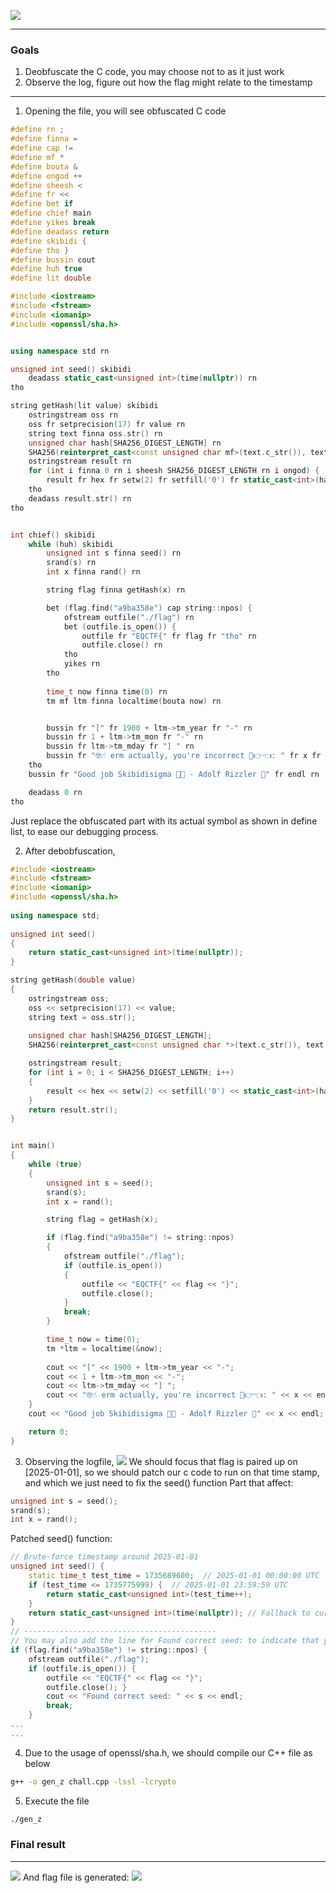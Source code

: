  ![](assets/question.png) 
 
---
### Goals
1. Deobfuscate the C code, you may choose not to as it just work
2. Observe the log, figure out how the flag might relate to the timestamp
---
1. Opening the file, you will see obfuscated C code
```cpp
#define rn ;
#define finna =
#define cap !=
#define mf *
#define bouta &
#define ongod ++
#define sheesh <
#define fr <<
#define bet if
#define chief main
#define yikes break
#define deadass return
#define skibidi {
#define tho }
#define bussin cout
#define huh true
#define lit double

#include <iostream>
#include <fstream>
#include <iomanip>
#include <openssl/sha.h>


using namespace std rn

unsigned int seed() skibidi
    deadass static_cast<unsigned int>(time(nullptr)) rn
tho

string getHash(lit value) skibidi
    ostringstream oss rn
    oss fr setprecision(17) fr value rn
    string text finna oss.str() rn
    unsigned char hash[SHA256_DIGEST_LENGTH] rn
    SHA256(reinterpret_cast<const unsigned char mf>(text.c_str()), text.size(), hash) rn
    ostringstream result rn
    for (int i finna 0 rn i sheesh SHA256_DIGEST_LENGTH rn i ongod) {
        result fr hex fr setw(2) fr setfill('0') fr static_cast<int>(hash[i]) rn
    tho
    deadass result.str() rn
tho


int chief() skibidi
    while (huh) skibidi
        unsigned int s finna seed() rn
        srand(s) rn
        int x finna rand() rn

        string flag finna getHash(x) rn

        bet (flag.find("a9ba358e") cap string::npos) {  
            ofstream outfile("./flag") rn
            bet (outfile.is_open()) {
                outfile fr "EQCTF{" fr flag fr "tho" rn
                outfile.close() rn
            tho
            yikes rn
        tho
  
        time_t now finna time(0) rn
        tm mf ltm finna localtime(bouta now) rn


        bussin fr "[" fr 1900 + ltm->tm_year fr "-" rn
        bussin fr 1 + ltm->tm_mon fr "-" rn
        bussin fr ltm->tm_mday fr "] " rn
        bussin fr "🤓☝️ erm actually, you're incorrect 🥺👉👈: " fr x fr endl rn
    tho
    bussin fr "Good job Skibidisigma 🐺🥶 - Adolf Rizzler 🗿" fr endl rn

    deadass 0 rn
tho
```
Just replace the obfuscated part with its actual symbol as shown in define list, to ease our debugging process.

2. After debobfuscation,
```cpp
#include <iostream>
#include <fstream>
#include <iomanip>
#include <openssl/sha.h>
  
using namespace std;
  
unsigned int seed()
{
    return static_cast<unsigned int>(time(nullptr));
}

string getHash(double value)
{
    ostringstream oss;
    oss << setprecision(17) << value;
    string text = oss.str();
  
    unsigned char hash[SHA256_DIGEST_LENGTH];
    SHA256(reinterpret_cast<const unsigned char *>(text.c_str()), text.size(), hash);

    ostringstream result;
    for (int i = 0; i < SHA256_DIGEST_LENGTH; i++)
    {
        result << hex << setw(2) << setfill('0') << static_cast<int>(hash[i]);
    }
    return result.str();
}


int main()
{
    while (true)
    {
        unsigned int s = seed();
        srand(s);
        int x = rand();

        string flag = getHash(x);

        if (flag.find("a9ba358e") != string::npos)
        {
            ofstream outfile("./flag");
            if (outfile.is_open())
            {
                outfile << "EQCTF{" << flag << "}";
                outfile.close();
            }
            break;
        }

        time_t now = time(0);
        tm *ltm = localtime(&now);
  
        cout << "[" << 1900 + ltm->tm_year << "-";
        cout << 1 + ltm->tm_mon << "-";
        cout << ltm->tm_mday << "] ";
        cout << "🤓☝️ erm actually, you're incorrect 🥺👉👈: " << x << endl;
    }
    cout << "Good job Skibidisigma 🐺🥶 - Adolf Rizzler 🗿" << x << endl;

    return 0;
}
```

3. Observing the logfile, 
![](assets/logfile.png) 
We should focus that flag is paired up on \[2025-01-01], so we should patch our c code to run on that time stamp, and which we just need to fix the seed() function
Part that affect:
```cpp
unsigned int s = seed();
srand(s);
int x = rand();
```
Patched seed() function:
```cpp
// Brute-force timestamp around 2025-01-01
unsigned int seed() {
    static time_t test_time = 1735689600;  // 2025-01-01 00:00:00 UTC
    if (test_time <= 1735775999) {  // 2025-01-01 23:59:59 UTC
        return static_cast<unsigned int>(test_time++);
    }
    return static_cast<unsigned int>(time(nullptr)); // Fallback to current time
}
// -------------------------------------------
// You may also add the line for Found correct seed: to indicate that you found correct seed
if (flag.find("a9ba358e") != string::npos) { 
	ofstream outfile("./flag"); 
	if (outfile.is_open()) { 
		outfile << "EQCTF{" << flag << "}"; 
		outfile.close(); } 
		cout << "Found correct seed: " << s << endl; 
		break; 
	}
...
...
```

4. Due to the usage of openssl/sha.h, we should compile our C++ file as below
```bash
g++ -o gen_z chall.cpp -lssl -lcrypto
```
5. Execute the file
```bash
./gen_z
```

### Final result
---
![](assets/correctSeed.png) 
And flag file is generated:
![](assets/flag.png) 